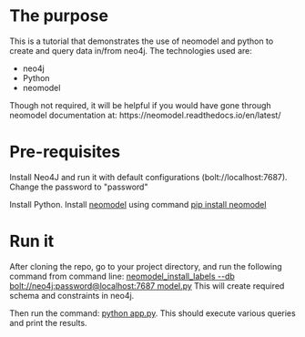 # The purpose
<p>This is a tutorial that demonstrates the use of neomodel and python to create and query data in/from neo4j. The technologies used are: </p>
<ul>
    <li>neo4j</li>
    <li>Python</li>
    <li>neomodel</li>
</ul>

<p>Though not required, it will be helpful if you would have gone through neomodel documentation at: 
<h>https://neomodel.readthedocs.io/en/latest/</h> </p>

# Pre-requisites
<p>Install Neo4J and run it with default configurations (bolt://localhost:7687). Change the password to "password"</p>
<p>Install Python. Install <u>neomodel</u> using command <u>pip install neomodel</u></p>

# Run it
<p>After cloning the repo, go to your project directory, and run the following command from command line: <u>
neomodel_install_labels --db bolt://neo4j:password@localhost:7687 model.py</u> This will create required schema and 
constraints in neo4j.</p> 
<p>Then run the command: <u>python app.py</u>. This should execute various queries and print the results.</p>